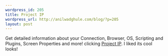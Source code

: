 ```yaml
--- 
wordpress_id: 205
title: Project IP
wordpress_url: http://anilwadghule.com/blog/?p=205
layout: post
---
```

<img alt="" src="http://img122.imageshack.us/img122/4281/projectipgif6ng.gif" border="0" /><br />Get detailed information about your Connection, Browser, OS, Scripting and Plugins, Screen Properties and more! clicking <a href="http://projectip.com/">Project IP</a>. I liked its cool looks!
